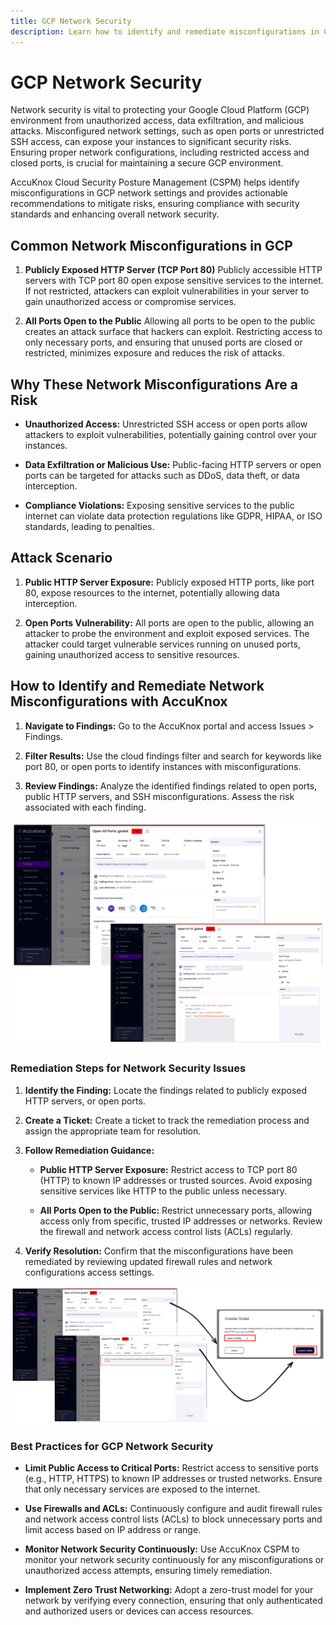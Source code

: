 ```yaml
---
title: GCP Network Security
description: Learn how to identify and remediate misconfigurations in GCP network settings to enhance security and prevent unauthorized access with AccuKnox Cloud Security Posture Management (CSPM).
---
```


# GCP Network Security

Network security is vital to protecting your Google Cloud Platform (GCP) environment from unauthorized access, data exfiltration, and malicious attacks. Misconfigured network settings, such as open ports or unrestricted SSH access, can expose your instances to significant security risks. Ensuring proper network configurations, including restricted access and closed ports, is crucial for maintaining a secure GCP environment.

AccuKnox Cloud Security Posture Management (CSPM) helps identify misconfigurations in GCP network settings and provides actionable recommendations to mitigate risks, ensuring compliance with security standards and enhancing overall network security.

## **Common Network Misconfigurations in GCP**

1. **Publicly Exposed HTTP Server (TCP Port 80)**
    Publicly accessible HTTP servers with TCP port 80 open expose sensitive services to the internet. If not restricted, attackers can exploit vulnerabilities in your server to gain unauthorized access or compromise services.

2. **All Ports Open to the Public**
    Allowing all ports to be open to the public creates an attack surface that hackers can exploit. Restricting access to only necessary ports, and ensuring that unused ports are closed or restricted, minimizes exposure and reduces the risk of attacks.

## **Why These Network Misconfigurations Are a Risk**

- **Unauthorized Access:** Unrestricted SSH access or open ports allow attackers to exploit vulnerabilities, potentially gaining control over your instances.

- **Data Exfiltration or Malicious Use:** Public-facing HTTP servers or open ports can be targeted for attacks such as DDoS, data theft, or data interception.

- **Compliance Violations:** Exposing sensitive services to the public internet can violate data protection regulations like GDPR, HIPAA, or ISO standards, leading to penalties.

## **Attack Scenario**

1. **Public HTTP Server Exposure:**
    Publicly exposed HTTP ports, like port 80, expose resources to the internet, potentially allowing data interception.

2. **Open Ports Vulnerability:**
    All ports are open to the public, allowing an attacker to probe the environment and exploit exposed services. The attacker could target vulnerable services running on unused ports, gaining unauthorized access to sensitive resources.

## **How to Identify and Remediate Network Misconfigurations with AccuKnox**

1. **Navigate to Findings:** Go to the AccuKnox portal and access Issues > Findings.

2. **Filter Results:** Use the cloud findings filter and search for keywords like port 80, or open ports to identify instances with misconfigurations.

3. **Review Findings:** Analyze the identified findings related to open ports, public HTTP servers, and SSH misconfigurations. Assess the risk associated with each finding.

![image-20241219-075607.png](../images/cloud/gcp/n1.png)

### **Remediation Steps for Network Security Issues**

1. **Identify the Finding:**
    Locate the findings related to publicly exposed HTTP servers, or open ports.

2. **Create a Ticket:**
    Create a ticket to track the remediation process and assign the appropriate team for resolution.

3. **Follow Remediation Guidance:**

    - **Public HTTP Server Exposure:**
        Restrict access to TCP port 80 (HTTP) to known IP addresses or trusted sources. Avoid exposing sensitive services like HTTP to the public unless necessary.

    - **All Ports Open to the Public:**
        Restrict unnecessary ports, allowing access only from specific, trusted IP addresses or networks. Review the firewall and network access control lists (ACLs) regularly.

4. **Verify Resolution:**
    Confirm that the misconfigurations have been remediated by reviewing updated firewall rules and network configurations access settings.

![image-20241219-075738.png](../images/cloud/gcp/n2.png)

### **Best Practices for GCP Network Security**

- **Limit Public Access to Critical Ports:**
    Restrict access to sensitive ports (e.g., HTTP, HTTPS) to known IP addresses or trusted networks. Ensure that only necessary services are exposed to the internet.

- **Use Firewalls and ACLs:**
    Continuously configure and audit firewall rules and network access control lists (ACLs) to block unnecessary ports and limit access based on IP address or range.

- **Monitor Network Security Continuously:**
    Use AccuKnox CSPM to monitor your network security continuously for any misconfigurations or unauthorized access attempts, ensuring timely remediation.

- **Implement Zero Trust Networking:**
    Adopt a zero-trust model for your network by verifying every connection, ensuring that only authenticated and authorized users or devices can access resources.
